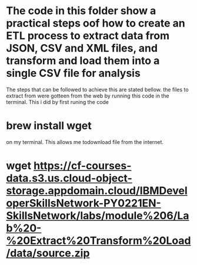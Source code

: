 # The code in this folder show a practical steps oof how to create an ETL process to extract data from JSON, CSV and XML files, and transform and load them into a single CSV file for analysis

The steps that can be followed to achieve this are stated bellow.
the files to extract from were gotteen from the web by running this code in the terminal.
This i did by first runing the code 
# brew install wget
on my terminal. This allows me todownload file from the internet.

# wget https://cf-courses-data.s3.us.cloud-object-storage.appdomain.cloud/IBMDeveloperSkillsNetwork-PY0221EN-SkillsNetwork/labs/module%206/Lab%20-%20Extract%20Transform%20Load/data/source.zip 

